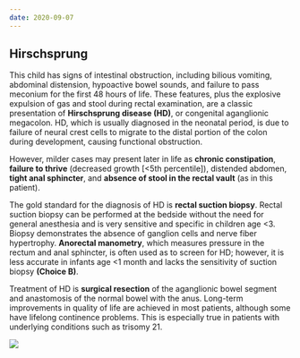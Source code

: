 ```yaml
---
date: 2020-09-07
---
```


## Hirschsprung

<!-- hirschsprung sx, dx -->

This child has signs of intestinal obstruction,  including bilious vomiting, abdominal distension, hypoactive bowel  sounds, and failure to pass meconium for the first 48 hours of life.  These features, plus the explosive expulsion of gas and stool during  rectal examination, are a classic presentation of **Hirschsprung disease (HD)**, or congenital aganglionic megacolon. HD, which is usually diagnosed in the neonatal period, is due to failure of neural crest cells to migrate to the distal portion of the colon during development, causing  functional obstruction.

However, milder cases may present later in life as **chronic constipation**, **failure to thrive** (decreased growth [<5th percentile]), distended abdomen, **tight anal sphincter**, and **absence of stool in the rectal vault** (as in this patient).

The gold standard for the diagnosis of HD is **rectal suction biopsy**.  Rectal suction biopsy can be performed at the bedside without the need  for general anesthesia and is very sensitive and specific in children  age <3. Biopsy demonstrates the absence of ganglion cells and nerve  fiber hypertrophy. **Anorectal manometry**, which measures pressure in the rectum and anal sphincter, is often used as to screen  for HD; however, it is less accurate in infants age <1 month and lacks the sensitivity of suction biopsy **(Choice B)**.

Treatment of HD is **surgical resection** of the aganglionic bowel segment and anastomosis of the normal bowel with the anus.  Long-term improvements in quality of life are achieved in most patients, although some have lifelong continence problems.  This is especially true in patients with underlying conditions such as trisomy 21.

![](https://photos.thisispiggy.com/file/wikiFiles/image-20200713164217499.png)
